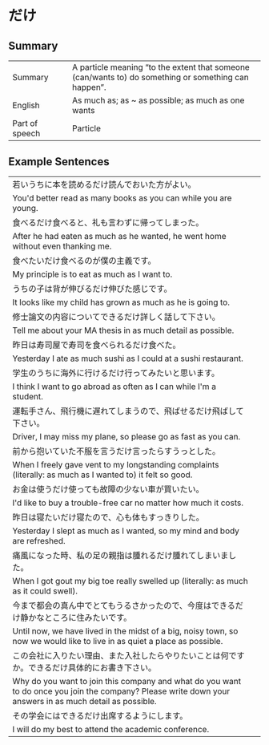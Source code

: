 # だけ

## Summary

<table><tr>   <td>Summary<td>   <td>A particle meaning “to the extent that someone (can/wants to) do something or something can happen”.</td><tr><tr>   <td>English<td>   <td>As much as; as ~ as possible; as much as one wants</td><tr><tr>   <td>Part of speech<td>   <td>Particle</td><tr></table></table></table>

## Example Sentences

<table><tr><td>若いうちに本を読めるだけ読んでおいた方がよい。<td><tr><tr><td>You'd better read as many books as you can while you are young.<td><tr><tr><td>食べるだけ食べると、礼も言わずに帰ってしまった。<td><tr><tr><td>After he had eaten as much as he wanted, he went home without even thanking me.<td><tr><tr><td>食べたいだけ食べるのが僕の主義です。<td><tr><tr><td>My principle is to eat as much as I want to.<td><tr><tr><td>うちの子は背が伸びるだけ伸びた感じです。<td><tr><tr><td>It looks like my child has grown as much as he is going to.<td><tr><tr><td>修士論文の内容についてできるだけ詳しく話して下さい。<td><tr><tr><td>Tell me about your MA thesis in as much detail as possible.<td><tr><tr><td>昨日は寿司屋で寿司を食べられるだけ食べた。<td><tr><tr><td>Yesterday I ate as much sushi as I could at a sushi restaurant.<td><tr><tr><td>学生のうちに海外に行けるだけ行ってみたいと思います。<td><tr><tr><td>I think I want to go abroad as often as I can while I'm a student.<td><tr><tr><td>運転手さん、飛行機に遅れてしまうので、飛ばせるだけ飛ばして下さい。<td><tr><tr><td>Driver, I may miss my plane, so please go as fast as you can.<td><tr><tr><td>前から抱いていた不服を言うだけ言ったらすうっとした。<td><tr><tr><td>When I freely gave vent to my longstanding complaints (literally: as much as I wanted to) it felt so good.<td><tr><tr><td>お金は使うだけ使っても故障の少ない車が買いたい。<td><tr><tr><td>I'd like to buy a trouble-free car no matter how much it costs.<td><tr><tr><td>昨日は寝たいだけ寝たので、心も体もすっきりした。<td><tr><tr><td>Yesterday I slept as much as I wanted, so my mind and body are refreshed.<td><tr><tr><td>痛風になった時、私の足の親指は腫れるだけ腫れてしまいました。<td><tr><tr><td>When I got gout my big toe really swelled up (literally: as much as it could swell).<td><tr><tr><td>今まで都会の真ん中でとてもうるさかったので、今度はできるだけ静かなところに住みたいです。<td><tr><tr><td>Until now, we have lived in the midst of a big, noisy town, so now we would like to live in as quiet a place as possible.<td><tr><tr><td>この会社に入りたい理由、また入社したらやりたいことは何ですか。できるだけ具体的にお書き下さい。<td><tr><tr><td>Why do you want to join this company and what do you want to do once you join the company? Please write down your answers in as much detail as possible.<td><tr><tr><td>その学会にはできるだけ出席するようにします。<td><tr><tr><td>I will do my best to attend the academic conference.<td><tr></table>

